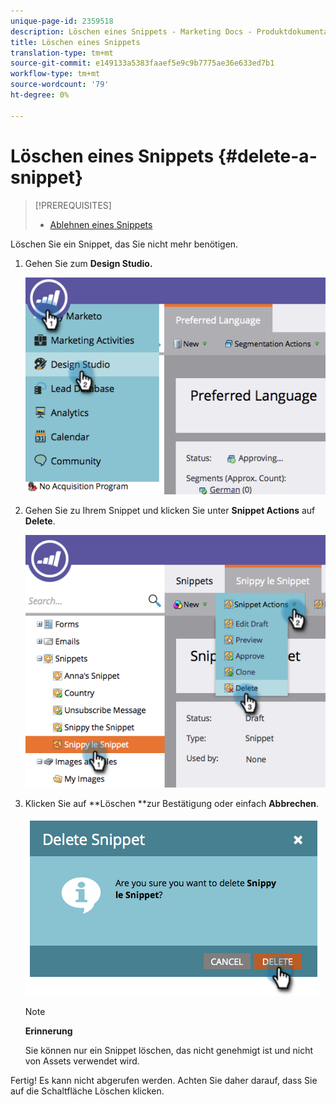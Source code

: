 ```yaml
---
unique-page-id: 2359518
description: Löschen eines Snippets - Marketing Docs - Produktdokumentation
title: Löschen eines Snippets
translation-type: tm+mt
source-git-commit: e149133a5383faaef5e9c9b7775ae36e633ed7b1
workflow-type: tm+mt
source-wordcount: '79'
ht-degree: 0%

---
```



# Löschen eines Snippets {#delete-a-snippet}

>[!PREREQUISITES]
>
>* [Ablehnen eines Snippets](unapprove-a-snippet.md)

>



Löschen Sie ein Snippet, das Sie nicht mehr benötigen.

1. Gehen Sie zum **Design Studio.**

   ![](assets/image2014-9-16-10-3a43-3a47.png)

1. Gehen Sie zu Ihrem Snippet und klicken Sie unter **Snippet Actions** auf **Delete**.

   ![](assets/image2014-9-16-10-3a43-3a57.png)

1. Klicken Sie auf **Löschen **zur Bestätigung oder einfach **Abbrechen**.

   ![](assets/image2014-9-16-10-3a44-3a8.png)

   >[!NOTE]
   >
   >**Erinnerung**
   >
   >
   >Sie können nur ein Snippet löschen, das nicht genehmigt ist und nicht von Assets verwendet wird.

Fertig! Es kann nicht abgerufen werden. Achten Sie daher darauf, dass Sie auf die Schaltfläche Löschen klicken.
